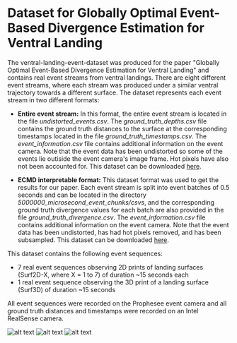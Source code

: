 # Dataset for Globally Optimal Event-Based Divergence Estimation for Ventral Landing

The ventral-landing-event-dataset was produced for the paper "Globally Optimal Event-Based Divergence Estimation for Ventral Landing" and contains real event streams from ventral landings.  There are eight different event streams, where each stream was produced under a similar ventral trajectory towards a different surface. The dataset represents each event stream in two different formats: 

* **Entire event stream:** In this format, the entire event stream is located in the file *undistorted_events.csv*. The *ground_truth_depths.csv* file contains the ground truth distances to the surface at the corresponding timestamps located in the file *ground_truth_timestamps.csv*. The *event_information.csv* file contains additional information on the event camera. Note that the event data has been undistorted so some of the events lie outiside the event camera's image frame.  Hot pixels have also not been accounted for.  This dataset can be downloaded [here](https://drive.google.com/drive/folders/14_KwWMmmpYtOZUYa4m3QlQQ9Bn7S0fDD?usp=sharing "entire event streams").

* **ECMD interpretable format:** This dataset format was used to get the results for our paper. Each event stream is split into event batches of 0.5 seconds and can be located in the directory *5000000_microsecond_event_chunks/csvs*, and the corresponding ground truth divergence values for each batch are also provided in the file *ground_truth_divergence.csv*. The *event_information.csv* file contains additional information on the event camera. Note that the event data has been undistorted, has had hot pixels removed, and has been subsampled. This dataset can be downloaded [here](https://drive.google.com/drive/folders/1I26pwHQLJlkpWzxHNkFDNj4yRmihmxjL?usp=sharing "event batches").

This dataset contains the following event sequences: 

* 7 real event sequences observing 2D prints of landing surfaces (Surf2D-X, where X = 1 to 7) of duration ~15 seconds each
* 1 real event sequence observing the 3D print of a landing surface (Surf3D) of duration ~15 seconds

All event sequences were recorded on the Prophesee event camera and all ground truth distances and timestamps were recorded on an Intel RealSense camera.

![alt text](https://github.com/s-mcleod/ventral-landing-event-dataset/edit/main/images/setup.png?raw=true)
![alt text](https://github.com/s-mcleod/ventral-landing-event-dataset/edit/main/images/high_contrast.png?raw=true)
![alt text](https://github.com/s-mcleod/ventral-landing-event-dataset/edit/main/images/low_constrast.png?raw=true)
